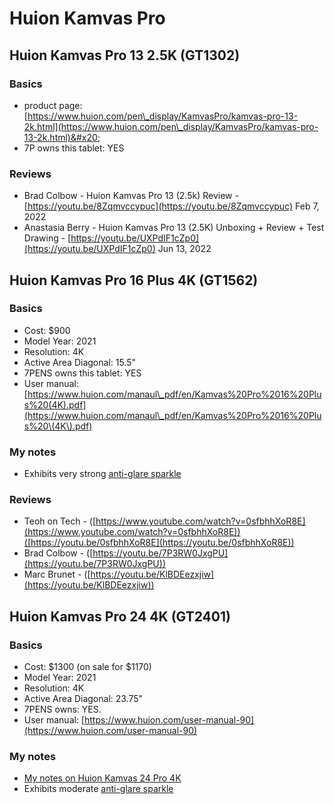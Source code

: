 # Huion Kamvas Pro

## Huion Kamvas Pro 13 2.5K (GT1302)

### Basics

* product page: [https://www.huion.com/pen\_display/KamvasPro/kamvas-pro-13-2k.html](https://www.huion.com/pen\_display/KamvasPro/kamvas-pro-13-2k.html)&#x20;
* 7P owns this tablet: YES

### Reviews

* Brad Colbow - Huion Kamvas Pro 13 (2.5k) Review -  [https://youtu.be/8Zqmvccypuc](https://youtu.be/8Zqmvccypuc) Feb 7, 2022
* Anastasia Berry - Huion Kamvas Pro 13 (2.5K) Unboxing + Review + Test Drawing - [https://youtu.be/UXPdIF1cZp0](https://youtu.be/UXPdIF1cZp0) Jun 13, 2022

## Huion Kamvas Pro 16 Plus 4K (GT1562)

### Basics

* Cost: $900
* Model Year: 2021
* Resolution: 4K
* Active Area Diagonal: 15.5"
* 7PENS owns this tablet: YES
* User manual: [https://www.huion.com/manaul\_pdf/en/Kamvas%20Pro%2016%20Plus%20(4K).pdf](https://www.huion.com/manaul\_pdf/en/Kamvas%20Pro%2016%20Plus%20\(4K\).pdf)

### My notes

* Exhibits very strong [anti-glare sparkle](../../../guides/pen-displays/anti-glare-sparkle.md)

### Reviews

* Teoh on Tech - ([https://www.youtube.com/watch?v=0sfbhhXoR8E](https://www.youtube.com/watch?v=0sfbhhXoR8E))([https://youtu.be/0sfbhhXoR8E](https://youtu.be/0sfbhhXoR8E))
* Brad Colbow - ([https://youtu.be/7P3RW0JxgPU](https://youtu.be/7P3RW0JxgPU))
* Marc Brunet - ([https://youtu.be/KlBDEezxjiw](https://youtu.be/KlBDEezxjiw))

## Huion Kamvas Pro 24 4K (GT2401)

### Basics

* Cost: $1300 (on sale for $1170)
* Model Year: 2021
* Resolution: 4K
* Active Area Diagonal: 23.75"
* 7PENS owns: YES.
* User manual: [https://www.huion.com/user-manual-90](https://www.huion.com/user-manual-90)

### My notes

* [My notes on Huion Kamvas 24 Pro 4K](../../../7p-notes/7p-notes-huion/7p-notes-huion-kamvas-pro-24-4k-gt2401.md)&#x20;
* Exhibits moderate [anti-glare sparkle](../../../guides/pen-displays/anti-glare-sparkle.md)

